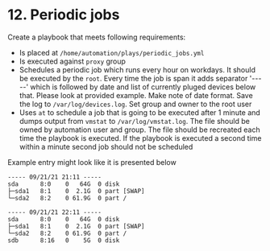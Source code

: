 # 12. Periodic jobs

Create a playbook that meets following requirements:
* Is placed at `/home/automation/plays/periodic_jobs.yml`
* Is executed against `proxy` group
* Schedules a periodic job which runs every hour on workdays. It should be executed by the `root`. Every time the job is span it adds separator '-----' which is followed by date and list of currently pluged devices below that. Please look at provided example. Make note of date format. Save the log to `/var/log/devices.log`. Set group and owner to the root user
* Uses `at` to schedule a job that is going to be executed after 1 minute and dumps output from `vmstat` to `/var/log/vmstat.log`. The file should be owned by automation user and group. The file should be recreated each time the playbook is executed. If the playbook is executed a second time within a minute second job should not be scheduled


Example entry might look like it is presented below
```
----- 09/21/21 21:11 -----
sda      8:0    0   64G  0 disk 
├─sda1   8:1    0  2.1G  0 part [SWAP]
└─sda2   8:2    0 61.9G  0 part /

----- 09/21/21 22:11 -----
sda      8:0    0   64G  0 disk 
├─sda1   8:1    0  2.1G  0 part [SWAP]
└─sda2   8:2    0 61.9G  0 part /
sdb      8:16   0    5G  0 disk 
```